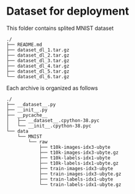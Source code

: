 # Dataset for deployment

This folder contains splited MNIST dataset

```text
./
├── README.md
├── dataset_dl_1.tar.gz
├── dataset_dl_2.tar.gz
├── dataset_dl_3.tar.gz
├── dataset_dl_4.tar.gz
├── dataset_dl_5.tar.gz
└── dataset_dl_6.tar.gz
```

Each archive is organized as follows

```text
./
├── __dataset__.py
├── __init__.py
├── __pycache__
│   ├── __dataset__.cpython-38.pyc
│   └── __init__.cpython-38.pyc
└── data
    └── MNIST
        └── raw
            ├── t10k-images-idx3-ubyte
            ├── t10k-images-idx3-ubyte.gz
            ├── t10k-labels-idx1-ubyte
            ├── t10k-labels-idx1-ubyte.gz
            ├── train-images-idx3-ubyte
            ├── train-images-idx3-ubyte.gz
            ├── train-labels-idx1-ubyte
            └── train-labels-idx1-ubyte.gz
```
